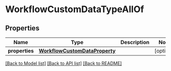 # WorkflowCustomDataTypeAllOf

## Properties
Name | Type | Description | Notes
------------ | ------------- | ------------- | -------------
**properties** | [**WorkflowCustomDataProperty**](WorkflowCustomDataProperty.md) |  | [optional] 

[[Back to Model list]](../README.md#documentation-for-models) [[Back to API list]](../README.md#documentation-for-api-endpoints) [[Back to README]](../README.md)


